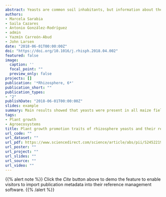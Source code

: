 ```yaml
---
abstract: Yeasts are common soil inhabitants, but information about their ecology is limited. Here we examined the abundance of rhizosphere yeasts in six conventional maize agroecosystems in two different geographic areas in Mexico differing in soil characteristics and agricultural practices. In order to examine the plant growth promotion potential of maize rhizosphere yeasts a collection of yeast species was obtained, which were identified taxonomically in terms of sequencing of the D1D2 domain. Main results showed that yeasts were present in all maize fields during the complete growing cycle, though highest during flowering. The abundance of rhizosphere yeasts responded negatively to soil pH and amount of Mg. The maize rhizosphere yeast collection obtained included eight species from six genera with the Ascomycota species Meyerozyma guillermondii and Candida railenensis as the most frequent. Four out of the eight yeast species solubilised Ca3(PO4)2, whereas none of the yeasts solubilised FePO4. Maize plant growth was promoted after inoculation with Cryptococcus flavus and Solicoccozyma aeria in terms of shoot dry weight and with C. railenensis in terms of root dry weight, but only in combination with mineral P fertilisation. In conclusion, rhizosphere yeasts with plant growth promotion traits are common in maize agroecosystems, where soil physico-chemical characteristics and plant growth stage seem to determine their abundance.
authors:
- Marcela Sarabia
- Saila Cazares
- Antonio González-Rodríguez
- admin
- Yazmín Carreón-Abud
- John Larsen
date: "2018-06-01T00:00:00Z"
doi: "https://doi.org/10.1016/j.rhisph.2018.04.002"
featured: false
image:
  caption: ''
  focal_point: ""
  preview_only: false
projects: []
publication: '*Rhizosphere, 6*'
publication_short: ""
publication_types:
- "2"
publishDate: "2018-06-01T00:00:00Z"
slides: example
summary: Main results showed that yeasts were present in all maize fields during the complete growing cycle, though highest during flowering. The abundance of rhizosphere yeasts responded negatively to soil pH and amount of Mg. 
tags:
- Plant growth
- Agroecosystems
title: Plant growth promotion traits of rhizosphere yeasts and their response to soil characteristics and crop cycle in maize agroecosystems
url_code: ""
url_dataset: ""
url_pdf: https://www.sciencedirect.com/science/article/abs/pii/S2452219818300259
url_poster: ""
url_project: ""
url_slides: ""
url_source: ""
url_video: ""
---
```


{{% alert note %}}
Click the *Cite* button above to demo the feature to enable visitors to import publication metadata into their reference management software.
{{% /alert %}}

